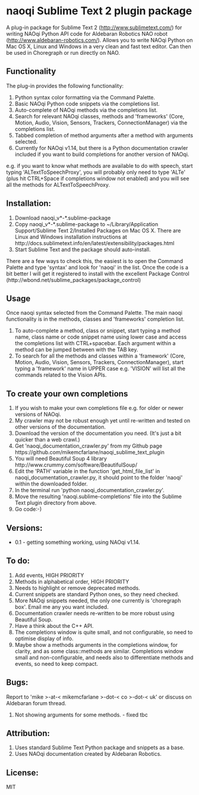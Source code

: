 <h1>naoqi Sublime Text 2 plugin package</h1>

A plug-in package for Sublime Text 2 (http://www.sublimetext.com/) for writing NAOqi Python API code for Aldebaran Robotics NAO robot (http://www.aldebaran-robotics.com/). Allows you to write NAOqi Python on Mac OS X, Linux and Windows in a very clean and fast text editor. Can then be used in Choregraph or run directly on NAO.

<h2>Functionality</h2>
The plug-in provides the following functionality:
<ol>
<li>Python syntax color formatting via the Command Palette.</li>
<li>Basic NAOqi Python code snippets via the completions list.</li>
<li>Auto-complete of NAOqi methods via the completions list.</li>
<li>Search for relevant NAOqi classes, methods and 'frameworks' (Core, Motion, Audio, Vision, Sensors, Trackers, ConnectionManager) via the completions list.</li>
<li>Tabbed completion of method arguments after a method with arguments selected.</li>
<li>Currently for NAOqi v1.14, but there is a Python documentation crawler included if you want to build completions for another version of NAOqi.</li>
</ol>
e.g. if you want to know what methods are available to do with speech, start typing 'ALTextToSpeechProxy', you will probably only need to type 'ALTe' (plus hit CTRL+Space if completions window not enabled) and you will see all the methods for ALTextToSpeechProxy.

<h2>Installation:</h2>
<ol>
<li>Download naoqi_v*-*.sublime-package</li>
<li>Copy naoqi_v*-*.sublime-package to ~/Library/Application Support/Sublime Text 2/Installed Packages on Mac OS X. There are Linux and Windows installation instructions at http://docs.sublimetext.info/en/latest/extensibility/packages.html</li>
<li>Start Sublime Text and the package should auto-install.</li>
</ol>
There are a few ways to check this, the easiest is to open the Command Palette and type 'syntax' and look for 'naoqi' in the list.
Once the code is a bit better I will get it registered to install with the excellent Package Control (http://wbond.net/sublime_packages/package_control) 

<h2>Usage</h2>
Once naoqi syntax selected from the Command Palette. The main naoqi functionality is in the methods, classes and 'frameworks' completion list.
<ol>
<li>To auto-complete a method, class or snippet, start typing a method name, class name or code snippet name using lower case and access the completions list with CTRL+spacebar. Each argument within a method can be jumped between with the TAB key.</li>
<li>To search for all the methods and classes within a 'framework' (Core, Motion, Audio, Vision, Sensors, Trackers, ConnectionManager), start typing a 'framework' name in UPPER case e.g. 'VISION' will list all the commands related to the Vision APIs.</li>
</ol>

<h2>To create your own completions</h2>
<ol>
<li>If you wish to make your own completions file e.g. for older or newer versions of NAOqi.</li>
<li>My crawler may not be robust enough yet until re-written and tested on other versions of the documentation.</li>
<li>Download the version of the documentation you need. (It's just a bit quicker than a web crawl.)</li>
<li>Get 'naoqi_documentation_crawler.py' from my Github page https://github.com/mikemcfarlane/naoqi_sublime_text_plugin</li>
<li>You will need Beautiful Soup 4 library http://www.crummy.com/software/BeautifulSoup/</li>
<li>Edit the 'PATH' variable in the function 'get_html_file_list' in naoqi_documentation_crawler.py, it should point to the folder 'naoqi' within the downloaded folder.</li>
<li>In the terminal run 'python naoqi_documentation_crawler.py'.</li>
<li>Move the resulting 'naoqi.sublime-completions' file into the Sublime Text plugin directory from above.</li>
<li>Go code:-)</li>
</ol>

<h2>Versions:</h2>
<ul>
<li>0.1 - getting something working, using NAOqi v1.14.</li>
</ul>

<h2>To do:</h2>
<ol>
<li>Add events, HIGH PRIORITY</li>
<li>Methods in alphabetical order, HIGH PRIORITY</li>
<li>Needs to highlight or remove deprecated methods.</li>
<li>Current snippets are standard Python ones, so they need checked.</li>
<li>More NAOqi snippets needed, the only one currently is 'choregraph box'. Email me any you want included.</li>
<li>Documentation crawler needs re-written to be more robust using Beautiful Soup.</li>
<li>Have a think about the C++ API.</li>
<li>The completions window is quite small, and not configurable, so need to optimise display of info.</li>
<li>Maybe show a methods arguments in the completions window, for clarity, and as some class::methods are similar. Completions window small and non-configurable, and needs also to differentiate methods and events, so need to keep compact.</li>
</ol>

<h2>Bugs:</h2>
Report to 'mike >-at-< mikemcfarlane >-dot-< co >-dot-< uk' or discuss on Aldebaran forum thread.
<ol>
<li>Not showing arguments for some methods. - fixed tbc</li>
</ol>


<h2>Attribution:</h2>
<ol>
<li>Uses standard Sublime Text Python package and snippets as a base.</li>
<li>Uses NAOqi documentation created by Aldebaran Robotics.</li>
</ol>

<h2>License:</h2>
MIT

